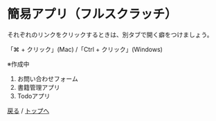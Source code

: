 # 簡易アプリ（フルスクラッチ）
それぞれのリンクをクリックするときは、別タブで開く癖をつけましょう。

「⌘ + クリック」(Mac) /「Ctrl + クリック」(Windows)


※作成中
1. お問い合わせフォーム
1. 書籍管理アプリ
1. Todoアプリ

[戻る](/web_application/index.md) /
[トップへ](/README.md)